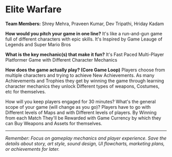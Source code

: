# Elite Warfare

**Team Members:** Shrey Mehra, Praveen Kumar, Dev Tripathi, Hriday Kadam

**How would you pitch your game in one line?**
It's like a run-and-gun game full of different characters with epic skills. It's Inspired by Game Leauge of Legends and Super Mario Bros

**What is the key mechanic(s) that make it fun?**
It's Fast Paced Multi-Player Platformer Game with Different Character Mechanics

**How does the game actually play? (Core Game Loop)**
Players choose from multiple characters and trying to achieve  New Achievements. As many Achievements and Trophies they get by winning the game through learning character mechanics they unlock Different types of weapons, Costumes, etc for themselves.

How will you keep players engaged for 30 minutes? What's the general scope of your game (will change as you go)?
Players have to go with Different levels of Maps and with Different levels of players.
By Winning from each Match They'll be Rewarded with Game Currency by which they can Buy Weapons and Assets for themselves.

---
*Remember: Focus on gameplay mechanics and player experience. Save the details about story, art style, sound design, UI flowcharts, marketing plans, or achievements for later.*
